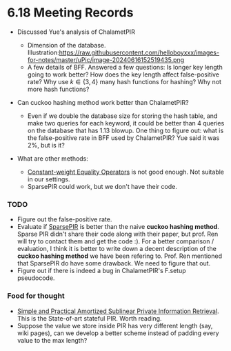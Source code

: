 # 6.18 Meeting Records

- Discussed Yue's analysis of ChalametPIR
  - Dimension of the database. Illustration:https://raw.githubusercontent.com/helloboyxxx/images-for-notes/master/uPic/image-20240616152519435.png
  - A few details of BFF. Answered a few questions: Is longer key length going to work better? How does the key length affect false-positive rate? Why use $k \in \{3, 4\}$ many hash functions for hashing? Why not more hash functions? 

- Can cuckoo hashing method work better than ChalametPIR?
  - Even if we double the database size for storing the hash table, and make two queries for each keyword, it could be better than 4 queries on the database that has 1.13 blowup. One thing to figure out: what is the false-positive rate in BFF used by ChalametPIR? Yue said it was 2%, but is it?
- What are other methods: 
  - [Constant-weight Equality Operators](https://www.usenix.org/conference/usenixsecurity22/presentation/mahdavi) is not good enough. Not suitable in our settings.
  - SparsePIR could work, but we don't have their code.



### TODO

- Figure out the false-positive rate.
- Evaluate if [SparsePIR](https://www.usenix.org/conference/usenixsecurity23/presentation/patel) is better than the naive **cuckoo hashing method**. Sparse PIR didn't share their code along with their paper, but prof. Ren will try to contact them and get the code :). For a better comparison / evaluation, I think it is better to write down a decent description of the **cuckoo hashing method** we have been refering to. Prof. Ren mentioned that SparsePIR do have some drawback. We need to figure that out.
- Figure out if there is indeed a bug in ChalametPIR's F.setup pseudocode. 





### Food for thought

- [Simple and Practical Amortized Sublinear Private Information Retrieval](https://urldefense.com/v3/__https://eprint.iacr.org/2023/1072__;!!DZ3fjg!8FamdoA1Al8eebdSxoXsKVROmbaUkPi8rcrXpIT6xFhAr4EorkyNe49AeU4hdgWBmptmmwm68qNNf_L-77-n2fg$). This is the State-of-art stateful PIR. Worth reading.
- Suppose the value we store inside PIR has very different length (say, wiki pages), can we develop a better scheme instead of padding every value to the max length? 











